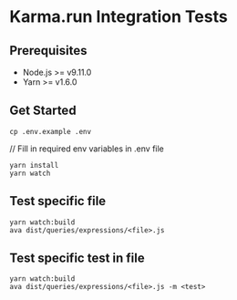 Karma.run Integration Tests
===========================

Prerequisites
-------------
- Node.js >= v9.11.0
- Yarn >= v1.6.0

Get Started
-----------
```
cp .env.example .env
```
// Fill in required env variables in .env file
```
yarn install
yarn watch
```

Test specific file
-----------
```
yarn watch:build
ava dist/queries/expressions/<file>.js
```

Test specific test in file
-----------
```
yarn watch:build
ava dist/queries/expressions/<file>.js -m <test>
```